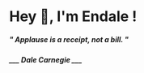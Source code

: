 <h1 title="head"> Hey 👋, I'm Endale !</h1>

**<h5><i>" Applause is a receipt, not a bill. "</i></h5>**

*<b>___ Dale Carnegie ___</b>*
